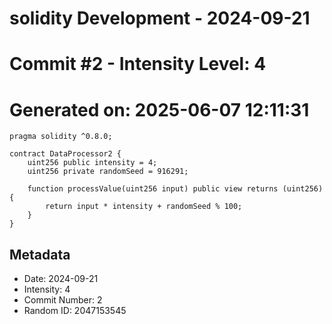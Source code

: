 ﻿# solidity Development - 2024-09-21
# Commit #2 - Intensity Level: 4
# Generated on: 2025-06-07 12:11:31
```solidity
pragma solidity ^0.8.0;

contract DataProcessor2 {
    uint256 public intensity = 4;
    uint256 private randomSeed = 916291;

    function processValue(uint256 input) public view returns (uint256) {
        return input * intensity + randomSeed % 100;
    }
}
```
## Metadata
- Date: 2024-09-21
- Intensity: 4
- Commit Number: 2
- Random ID: 2047153545
